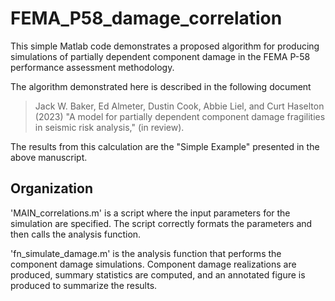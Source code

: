 # FEMA_P58_damage_correlation

This simple Matlab code demonstrates a proposed algorithm for producing simulations of partially dependent component damage in the FEMA P-58 performance assessment methodology.

The algorithm demonstrated here is described in the following document

> Jack W. Baker, Ed Almeter, Dustin Cook, Abbie Liel, and Curt Haselton (2023) "A model for partially dependent component damage fragilities in seismic risk analysis," (in review).

The results from this calculation are the "Simple Example" presented
in the above manuscript.

## Organization

'MAIN_correlations.m' is a script where the input parameters for the simulation are specified. The script correctly formats the parameters and then calls the analysis function.

'fn_simulate_damage.m' is the analysis function that performs the component damage simulations. Component damage realizations are produced, summary statistics are computed, and an annotated figure is produced to summarize the results.
